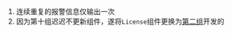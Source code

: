 1. 连续重复的报警信息仅输出一次
2. 因为第十组迟迟不更新组件，遂将`License`组件更换为[第二组](https://github.com/TJSoftwareReuse/2012T02)开发的